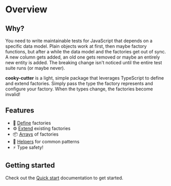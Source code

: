# Overview

## Why?

You need to write maintainable tests for JavaScript that depends on a
specific data model. Plain objects work at first, then maybe factory functions,
but after a while the data model and the factories get out of sync. A new column
gets added, an old one gets removed or maybe an entirely new entity is added.
The breaking change isn't noticed until the entire test suite runs (or maybe
never).

**cooky-cutter** is a light, simple package that leverages TypeScript to define
and extend factories. Simply pass the type the factory represents and configure
your factory. When the types change, the factories become invalid!

## Features

- 🤖 [Define](define) factories
- ⚙️ [Extend](extend) existing factories
- 📦 [Arrays](array) of factories
- 🚀 [Helpers](helpers) for common patterns
- ⚡️️ Type safety!

## Getting started

Check out the [Quick start](quick-start) documentation to get started.
